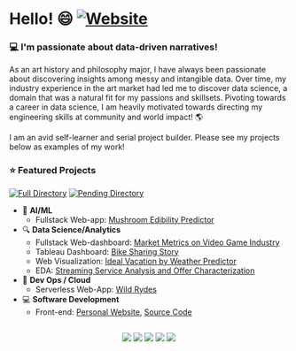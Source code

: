 # Hello! 😄 [![Website](https://img.shields.io/badge/My-Website-blue?style=flat-square&logo=appveyor)](https://cdenq.github.io/)

### 💻 I'm passionate about data-driven narratives!

As an art history and philosophy major, I have always been passionate about discovering insights among messy and intangible data. Over time, my industry experience in the art market had led me to discover data science, a domain that was a natural fit for my passions and skillsets. Pivoting towards a career in data science, I am heavily motivated towards directing my engineering skills at community and world impact! 🌎

I am an avid self-learner and serial project builder. Please see my projects below as examples of my work!

### ⭐ **Featured Projects**

[![Full Directory](https://img.shields.io/badge/Comprehensive-Directory-blue?style=flat-square&logo=appveyor)](https://github.com/cdenq/my-directory) [![Pending Directory](https://img.shields.io/badge/Pending-Links-red?style=flat-square&logo=appveyor)](https://github.com/cdenq/my-other-directory)
- 🧠 **AI/ML**
    - Fullstack Web-app: [Mushroom Edibility Predictor](https://github.com/cdenq/mushroom-edibility-predictor-web-app)
- 🔍 **Data Science/Analytics**
    - Fullstack Web-dashboard: [Market Metrics on Video Game Industry](https://github.com/cdenq/web-dashboard-of-video-game-industry)
    - Tableau Dashboard: [Bike Sharing Story](https://github.com/cdenq/bike-sharing-tableau-dashboard)
    - Web Visualization: [Ideal Vacation by Weather Predictor](https://github.com/cdenq/ideal-vacation-by-weather-predictor)
    - EDA: [Streaming Service Analysis and Offer Characterization](https://github.com/cdenq/streaming-service-analysis-and-offer-characterization)
- 🥞 **Dev Ops / Cloud**
    - Serverless Web-App: [Wild Rydes](https://github.com/cdenq/wild-rydes-server-less-web-app) 
- 💻 **Software Development**
    - Front-end: [Personal Website](https://cdenq.github.io/), [Source Code](https://github.com/cdenq/cdenq.github.io)


##
<p align="center" width="100%">
  <a href="https://www.linkedin.com/in/christopherdenq/"><img src="https://img.shields.io/badge/linkedin-%230077B5.svg?&style=for-the-badge&logo=linkedin&logoColor=white"></a>
  <a href="https://github.com/cdenq"><img src="https://img.shields.io/badge/-Github-333?style=for-the-badge&logo=GitHub&logoColor=white"></a>
  <a href="mailto:christopherdenq@gmail.com"><img src="https://img.shields.io/badge/-Gmail-c14438?style=for-the-badge&logo=Gmail&logoColor=white"></a>
  <a href="https://cdenq.github.io/"><img src="https://img.shields.io/badge/website-343434?style=for-the-badge&logo=About.me&logoColor=white"></a>
  <a href="https://discordapp.com/users/122537517835616257"><img src="https://img.shields.io/badge/Discord-7289DA?style=for-the-badge&logo=discord&logoColor=white">
</p>
